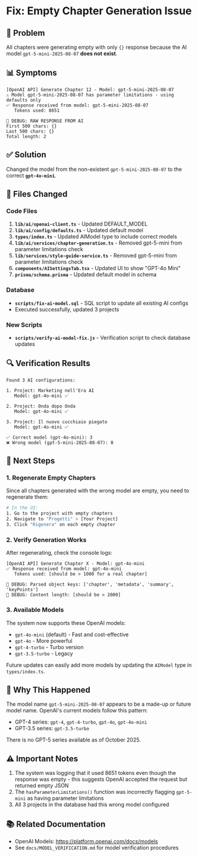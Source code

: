 # Fix: Empty Chapter Generation Issue

## 🐛 Problem
All chapters were generating empty with only `{}` response because the AI model `gpt-5-mini-2025-08-07` **does not exist**.

## 📊 Symptoms
```
[OpenAI API] Generate Chapter 12 - Model: gpt-5-mini-2025-08-07
⚠️ Model gpt-5-mini-2025-08-07 has parameter limitations - using defaults only
✅ Response received from model: gpt-5-mini-2025-08-07
   Tokens used: 8651

🐛 DEBUG: RAW RESPONSE FROM AI
First 500 chars: {}
Last 500 chars: {}
Total length: 2
```

## ✅ Solution
Changed the model from the non-existent `gpt-5-mini-2025-08-07` to the correct **`gpt-4o-mini`**.

## 📝 Files Changed

### Code Files
1. **`lib/ai/openai-client.ts`** - Updated DEFAULT_MODEL
2. **`lib/ai/config/defaults.ts`** - Updated default model
3. **`types/index.ts`** - Updated AIModel type to include correct models
4. **`lib/ai/services/chapter-generation.ts`** - Removed gpt-5-mini from parameter limitations check
5. **`lib/services/style-guide-service.ts`** - Removed gpt-5-mini from parameter limitations check
6. **`components/AISettingsTab.tsx`** - Updated UI to show "GPT-4o Mini"
7. **`prisma/schema.prisma`** - Updated default model in schema

### Database
- **`scripts/fix-ai-model.sql`** - SQL script to update all existing AI configs
- Executed successfully, updated 3 projects

### New Scripts
- **`scripts/verify-ai-model-fix.js`** - Verification script to check database updates

## 🔍 Verification Results
```
Found 3 AI configurations:

1. Project: Marketing nell'Era AI
   Model: gpt-4o-mini ✅

2. Project: Onda dopo Onda
   Model: gpt-4o-mini ✅

3. Project: Il nuovo cucchiaio piegato
   Model: gpt-4o-mini ✅

✅ Correct model (gpt-4o-mini): 3
❌ Wrong model (gpt-5-mini-2025-08-07): 0
```

## 🎯 Next Steps

### 1. Regenerate Empty Chapters
Since all chapters generated with the wrong model are empty, you need to regenerate them:

```bash
# In the UI:
1. Go to the project with empty chapters
2. Navigate to "Progetti" > [Your Project]
3. Click "Rigenera" on each empty chapter
```

### 2. Verify Generation Works
After regenerating, check the console logs:
```
[OpenAI API] Generate Chapter X - Model: gpt-4o-mini
✅ Response received from model: gpt-4o-mini
   Tokens used: [should be > 1000 for a real chapter]

🐛 DEBUG: Parsed object keys: ['chapter', 'metadata', 'summary', 'keyPoints']
🐛 DEBUG: Content length: [should be > 2000]
```

### 3. Available Models
The system now supports these OpenAI models:
- `gpt-4o-mini` (default) - Fast and cost-effective
- `gpt-4o` - More powerful
- `gpt-4-turbo` - Turbo version
- `gpt-3.5-turbo` - Legacy

Future updates can easily add more models by updating the `AIModel` type in `types/index.ts`.

## 🚨 Why This Happened
The model name `gpt-5-mini-2025-08-07` appears to be a made-up or future model name. OpenAI's current models follow this pattern:
- GPT-4 series: `gpt-4`, `gpt-4-turbo`, `gpt-4o`, `gpt-4o-mini`
- GPT-3.5 series: `gpt-3.5-turbo`

There is no GPT-5 series available as of October 2025.

## ⚠️ Important Notes
1. The system was logging that it used 8651 tokens even though the response was empty - this suggests OpenAI accepted the request but returned empty JSON
2. The `hasParameterLimitations()` function was incorrectly flagging `gpt-5-mini` as having parameter limitations
3. All 3 projects in the database had this wrong model configured

## 📚 Related Documentation
- OpenAI Models: https://platform.openai.com/docs/models
- See `docs/MODEL_VERIFICATION.md` for model verification procedures
